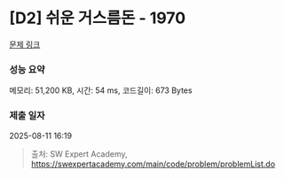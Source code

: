 # [D2] 쉬운 거스름돈 - 1970 

[문제 링크](https://swexpertacademy.com/main/code/problem/problemDetail.do?contestProbId=AV5PsIl6AXIDFAUq) 

### 성능 요약

메모리: 51,200 KB, 시간: 54 ms, 코드길이: 673 Bytes

### 제출 일자

2025-08-11 16:19



> 출처: SW Expert Academy, https://swexpertacademy.com/main/code/problem/problemList.do